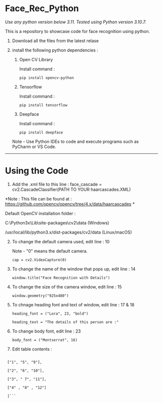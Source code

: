 # Face_Rec_Python

*Use any python version below 3.11. Tested using Python version 3.10.7.*

This is a repository to showcase code for face recognition using python.

1. Download all the files from the latest relase

2. install the following python dependencies : 
     
     1. Open CV Library
       
        Install command :

        ```pip install opencv-python```

    3. Tensorflow

       Install command :

       ```pip install tensorflow```

   4. Deepface

      Install command :

      ```pip install deepface```
  


   Note - Use Python IDEs to code and execute programs such as PyCharm or VS Code.

_____________________________________________________________________________________________________________________________________________________________________________________________________________

# **Using the Code**


1. Add the .xml file to this line :
face_cascade = cv2.CascadeClassifier(PATH TO YOUR haarcascades.XML)

*Note : This file can be found at : https://github.com/opencv/opencv/tree/4.x/data/haarcascades *

Default OpenCV installation folder : 

C:\Python3x\Lib\site-packages\cv2\data (Windows)

/usr/local/lib/python3.x/dist-packages/cv2/data (Linux/macOS)


2. To change the default camera used, edit line : 10
  
   Note - "0" means the default camera.

   ```cap = cv2.VideoCapture(0)```

3. To change the name of the window that pops up, edit line : 14

    ```window.title("Face Recognition with Details")```

4. To change the size of the camera window, edit line : 15

    ```window.geometry("925x480")```

5. To chnage heading font and text of window, edit line : 17 & 18

    ```heading_font = ("Lora", 23, "bold")```

    ```heading_text = "The details of this person are :"```

6. To change body font, edit line : 23

   ```body_font = ("Montserrat", 16)``` 

7. Edit table contents :

  ```text_list = [

   ["1", "5", "9"],

   ["2", "6", "10"],

   ["3", " 7", "11"],

   ["4" , "8" , "12"]

   ]```


